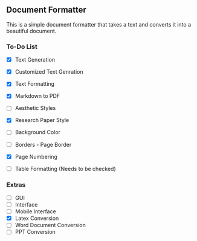 ## Document Formatter

This is a simple document formatter that takes a text and converts it into a beautiful document. 


### To-Do List
- [x] Text Generation
- [x] Customized Text Genration
- [x] Text Formatting
- [x] Markdown to PDF
- [ ] Aesthetic Styles
- [x] Research Paper Style
- [ ] Background Color
- [ ] Borders - Page Border
- [x] Page Numbering
- [ ] Table Formatting (Needs to be checked)


### Extras 
- [ ] GUI
- [ ] Interface
- [ ] Mobile Interface
- [x] Latex Conversion
- [ ] Word Document Conversion
- [ ] PPT Conversion
